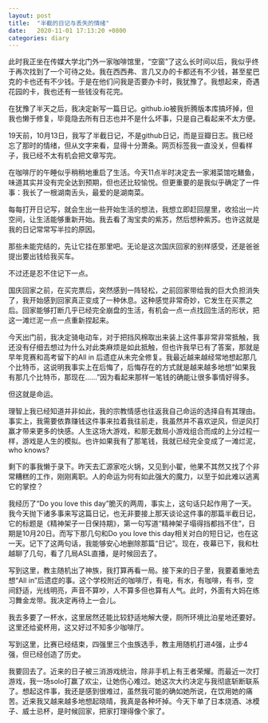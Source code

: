 ```yaml
---
layout: post
title:  "半截的日记与丢失的情绪"
date:   2020-11-01 17:13:20 +0800
categories: diary
---
```


此时我正坐在传媒大学北门外一家咖啡馆里，“空窗”了这么长时间以后，我似乎终于再次找到了一个可待之处。我在西西弗、言几又办的卡都还有不少钱，甚至星巴克的卡也还有不少钱。于是在他们问我是否要办卡时，我犹豫了。我想起来，奇遇花园的卡，我也还有一些钱没有花完。

在犹豫了半天之后，我决定新写一篇日记。github.io被我折腾版本库搞坏掉，但我也懒于修复，毕竟隐去所有日志也并不是什么坏事，只是自己看起来不太方便。

19天前，10月13日，我写了半截日记，不是github日记，而是豆瓣日志。我已经忘了那时的情绪，但从文字来看，显得十分萧条。网页标签我一直没关，但看样子，我已经不太有机会把文章写完。

在咖啡厅的午睡似乎稍稍地重启了生活。今天11点半时决定去一家湘菜馆吃鳝鱼，味道其实并没有完全达到预期，但也还比较愉悦。但更重要的是我似乎确定了一件事：我长了一根湖南舌头，最爱的是湖南菜。

每每打开日记写，就会生出一些开始生活的想法，我想立即赶回屋里，收拾出一片空间，让生活能够重新开始。我去看了淘宝卖的紫苏，然后想种紫苏。也许这就是我的日记常常写半拉的原因。

那些未能完结的，先让它挂在那里吧。无论是这次国庆回家的别样感受，还是爸爸提出要出钱给我买车。

不过还是忍不住记下一点。

国庆回家之前，在买完票后，突然感到一阵轻松，之前回家带给我的巨大负担消失了，我开始感到回家真正变成了一种休息。这种感觉非常奇妙，它发生在买票之后。回家能够打断几乎已经完全崩盘的生活，有机会一点一点找回生活的形状，把这一滩烂泥一点一点重新捏起来。

今天出门前，我决定骑电动车，对于把挡风棉取出来装上这件事非常非常抵触，我还没有仔细去想过为什么对此类麻烦是如此抵触，但也许我早已有了答案，那就是早年竞赛和高考留下的All in 后遗症从未完全修复。我最近越来越经常地想起那几个比特币，这说明我事实上在后悔了，后悔存在的方式就是越来越多地想“如果我有那几个比特币，那现在……”因为看起来那样一笔钱的确能让很多事情好得多。

但这就是命运。

理智上我已经知道并非如此，我的宗教情感也往返我自己命运的选择自有其理由。事实上，我需要依靠赚钱这件事来拉着我往前走，我虽然并不喜欢逆风，但逆风打赢才带来更多的快感。人生这场大游戏，和那无数局小游戏组合而成的上分过程一样，游戏是人生的模拟。也许如果我有了那笔钱，我就已经完全变成了一滩烂泥，who knows?

剩下的事我懒于录下。昨天去汇源家吃火锅，又见到小翟，他果不其然又找了个非常糟糕的工作，刚刚离职。人的命运为何有如此强大的魔力，以至于如此难以逃离它的掌控？

我经历了“Do you love this day”脆灭的两周，事实上，这句话只起作用了一天。我今天抛下诸多事来写这篇日记，也无非要接上那天谈论这件事的那篇半截日记，它的标题是《精神架子一日保持期》，第一句写道“精神架子塌得挡都挡不住”，日期是10月20日。而写下那几句和Do you love this day相关对白的短日记，也在这一天。记下了这两句话，我能够安心地删除那篇“日记”。现在，夜幕已下，我和杜越聊了几句，看了几局ASL直播，是时候回去了。

写到这里，教主随机出了神族，我打算再看一局。接下来的日子里，我要着重地去想“All in”后遗症的事。这个学校附近的咖啡厅，有电，有水，有咖啡，有书，空间舒适，光线明亮，声音不算吵，人不算多但也算有人气。此时，外面有大妈在练习舞金龙带。我决定再待上一会儿。

我去多要了一杯水，这里居然还能比较舒适地解大便，厕所环境比泊星地还要好。这里还给瓷杯用，这又好过不知多少咖啡厅。

写到这里，比赛已经结束，四强里三个虫族选手，教主用随机打进4强，止步4强，但已经创造了历史。

我要回去了。近来的日子被三消游戏统治，除非手机上有王者荣耀。而最近一次打游戏，我一场solo打赢了欢尘，让她伤心难过。她这次大约决定与我彻底斩断联系了。想起这件事，我还是感到很难过，虽然我可能的确如她所说，在饮用她的痛苦。近来我又越来越多地想起晓晴，我真是各种坏掉。今天下单了日本烧酒、冰模子、威士忌杯，是时候回家，把家打理得像个家了。

